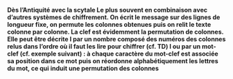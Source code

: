 **Dès l’Antiquité avec la scytale
Le plus souvent en combinaison avec d’autres systèmes de
chiffrement.
On écrit le message sur des lignes de longueur fixe, on permute
les colonnes obtenues puis on relit le texte colonne par colonne.
La clef est évidemment la permutation de colonnes.
Elle peut être décrite
I par un nombre composé des numéros des colonnes relus dans
l’ordre où il faut les lire pour chiffrer (cf. TD)
I ou par un mot-clef (cf. exemple suivant) : à chaque caractère du
mot-clef est associée sa position dans ce mot puis on réordonne
alphabétiquement les lettres du mot, ce qui induit une permutation
des colonnes**
